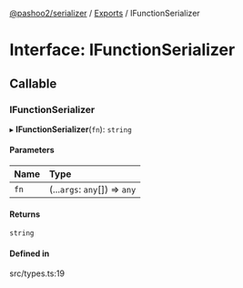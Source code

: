[@pashoo2/serializer](../README.md) / [Exports](../modules.md) / IFunctionSerializer

# Interface: IFunctionSerializer

## Callable

### IFunctionSerializer

▸ **IFunctionSerializer**(`fn`): `string`

#### Parameters

| Name | Type |
| :------ | :------ |
| `fn` | (...`args`: `any`[]) => `any` |

#### Returns

`string`

#### Defined in

src/types.ts:19
